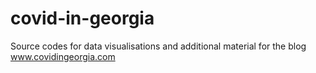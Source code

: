 # covid-in-georgia
Source codes for data visualisations and additional material for the blog www.covidingeorgia.com
